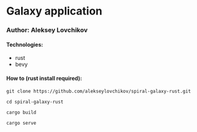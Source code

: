 # Galaxy application

### Author: Aleksey Lovchikov

#### Technologies:
- rust
- bevy

#### How to (rust install required):
```shell
git clone https://github.com/alekseylovchikov/spiral-galaxy-rust.git
```
```shell
cd spiral-galaxy-rust
```
```shell
cargo build
```
```shell
cargo serve
```
